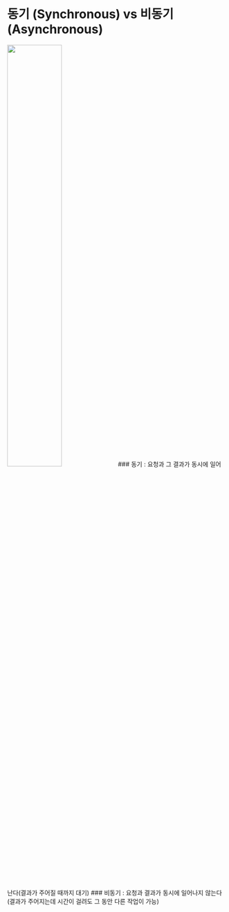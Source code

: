 # 동기 (Synchronous) vs 비동기 (Asynchronous)
<img src='https://velog.velcdn.com/images/daybreak/post/b7589efe-2188-4fc4-91ba-943a11d8f93a/%E1%84%83%E1%85%A9%E1%86%BC%E1%84%80%E1%85%B5%20%E1%84%87%E1%85%B5%E1%84%83%E1%85%A9%E1%86%BC%E1%84%80%E1%85%B5.jpg' width='50%' />
### 동기 : 요청과 그 결과가 동시에 일어난다(결과가 주어질 때까지 대기)
### 비동기 : 요청과 결과가 동시에 일어나지 않는다(결과가 주어지는데 시간이 걸려도 그 동안 다른 작업이 가능)
